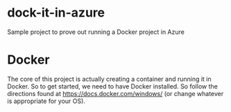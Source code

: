 # dock-it-in-azure
Sample project to prove out running a Docker project in Azure

# Docker
The core of this project is actually creating a container and running it in Docker. So to get started, we need to have Docker installed.
So follow the directions found at https://docs.docker.com/windows/ (or change whatever is appropriate for your OS).


